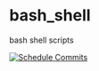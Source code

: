 # bash_shell
bash shell scripts

[![Schedule Commits](https://github.com/luo-l/bash_shell/actions/workflows/greetings.yml/badge.svg)](https://github.com/luo-l/bash_shell/actions/workflows/greetings.yml)

